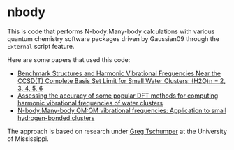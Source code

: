 # nbody

This is code that performs N-body:Many-body calculations with various quantum chemistry software packages driven by Gaussian09 through the `External` script feature. 

Here are some papers that used this code:

- [Benchmark Structures and Harmonic Vibrational Frequencies Near the CCSD(T) Complete Basis Set Limit for Small Water Clusters: (H2O)n = 2, 3, 4, 5, 6]( https://pubs.acs.org/doi/full/10.1021/acs.jctc.5b00225)
- [Assessing the accuracy of some popular DFT methods for computing harmonic vibrational frequencies of water clusters](https://aip.scitation.org/doi/full/10.1063/1.4936654)
- [N-body:Many-body QM:QM vibrational frequencies: Application to small hydrogen-bonded clusters](https://aip.scitation.org/doi/abs/10.1063/1.4829463)

The approach is based on research under [Greg Tschumper](http://quantum.chem.olemiss.edu/index.html) at the University of Mississippi.
